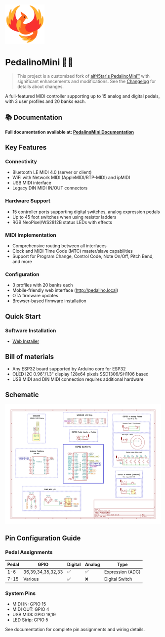 [![](./data/logo.webp)](https://github.com/fuegovic/PedalinoMini)

# PedalinoMini 🐦‍🔥

> This project is a customized fork of [alf45tar's PedalinoMini™](https://github.com/alf45tar/PedalinoMini/) with significant enhancements and modifications. See the [Changelog](./docs/CHANGELOG.md) for details about changes.

A full-featured MIDI controller supporting up to 15 analog and digital pedals, with 3 user profiles and 20 banks each.

## 📚 Documentation

**Full documentation available at: [PedalinoMini Documentation](https://fuegovic.github.io/PedalinoMini/)**

## Key Features

### Connectivity
- Bluetooth LE MIDI 4.0 (server or client)
- WiFi with Network MIDI (AppleMIDI/RTP-MIDI) and ipMIDI
- USB MIDI interface
- Legacy DIN MIDI IN/OUT connectors

### Hardware Support
- 15 controller ports supporting digital switches, analog expression pedals
- Up to 45 foot switches when using resistor ladders
- RGB NeoPixel/WS2812B status LEDs with effects

### MIDI Implementation
- Comprehensive routing between all interfaces
- Clock and MIDI Time Code (MTC) master/slave capabilities
- Support for Program Change, Control Code, Note On/Off, Pitch Bend, and more

### Configuration
- 3 profiles with 20 banks each
- Mobile-friendly web interface (http://pedalino.local)
- OTA firmware updates
- Browser-based firmware installation

## Quick Start

### Software Installation
- [Web Installer](https://fuegovic.github.io/PedalinoMini/installer)

## Bill of materials

- Any ESP32 board supported by Arduino core for ESP32
- OLED I2C 0.96"/1.3" display 128x64 pixels SSD1306/SH1106 based
- USB MIDI and DIN MIDI connection requires additional hardware

## Schematic

![Schematic](./docs/assets/Schematic_PedalinoMini.webp "Schematic")

## Pin Configuration Guide

### Pedal Assignments
| Pedal | GPIO | Digital | Analog | Type |
|-------|------|---------|---------|------|
| 1-6   | 36,39,34,35,32,33 | ✅ | ✅ | Expression (ADC) |
| 7-15  | Various | ✅ | ❌ | Digital Switch |

### System Pins
- MIDI IN: GPIO 15
- MIDI OUT: GPIO 4
- USB MIDI: GPIO 18,19
- LED Strip: GPIO 5

See documentation for complete pin assignments and wiring details.